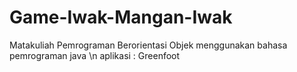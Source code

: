 # Game-Iwak-Mangan-Iwak

Matakuliah Pemrograman Berorientasi Objek
menggunakan bahasa pemrograman java 
\n
aplikasi : Greenfoot
